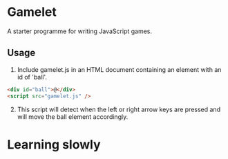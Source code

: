 # Gamelet

A starter programme for writing JavaScript games.

## Usage

1. Include gamelet.js in an HTML document containing an element with an id of 'ball'.

```html
<div id="ball">@</div>
<script src="gamelet.js" />
```

2. This script will detect when the left or right arrow keys are pressed and will move the ball element accordingly.

# Learning slowly
